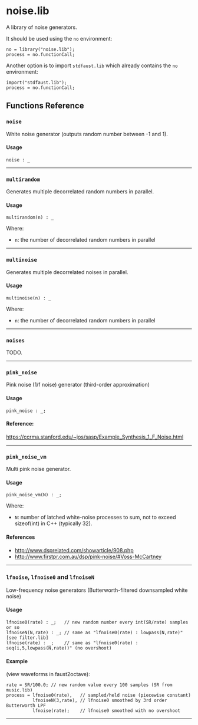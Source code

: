 
# noise.lib 
A library of noise generators.

It should be used using the `no` environment:

```
no = library("noise.lib");
process = no.functionCall;
```

Another option is to import `stdfaust.lib` which already contains the `no`
environment:

```
import("stdfaust.lib");
process = no.functionCall;
```

## Functions Reference

### `noise`
White noise generator (outputs random number between -1 and 1).

#### Usage

```
noise : _
```

---


### `multirandom`
Generates multiple decorrelated random numbers 
in parallel. 

#### Usage
```
multirandom(n) : _
```

Where:

* `n`: the number of decorrelated random numbers in parallel

---


### `multinoise`
Generates multiple decorrelated noises
in parallel.

#### Usage

```
multinoise(n) : _
```

Where:

* `n`: the number of decorrelated random numbers in parallel

---


### `noises`
TODO.

---


### `pink_noise`
Pink noise (1/f noise) generator (third-order approximation)

#### Usage

```
pink_noise : _;
```

#### Reference:

<https://ccrma.stanford.edu/~jos/sasp/Example_Synthesis_1_F_Noise.html>

---


### `pink_noise_vm`
Multi pink noise generator.

#### Usage

```
pink_noise_vm(N) : _;
```

Where: 

* `N`: number of latched white-noise processes to sum,
 not to exceed sizeof(int) in C++ (typically 32).

#### References

* <http://www.dsprelated.com/showarticle/908.php>
* <http://www.firstpr.com.au/dsp/pink-noise/#Voss-McCartney>

---


### `lfnoise`, `lfnoise0` and `lfnoiseN`
Low-frequency noise generators (Butterworth-filtered downsampled white noise)

#### Usage

```
lfnoise0(rate) : _;   // new random number every int(SR/rate) samples or so
lfnoiseN(N,rate) : _; // same as "lfnoise0(rate) : lowpass(N,rate)" [see filter.lib]
lfnoise(rate) : _;    // same as "lfnoise0(rate) : seq(i,5,lowpass(N,rate))" (no overshoot)
```

#### Example 

(view waveforms in faust2octave):

```
rate = SR/100.0; // new random value every 100 samples (SR from music.lib)
process = lfnoise0(rate),   // sampled/held noise (piecewise constant)
          lfnoiseN(3,rate), // lfnoise0 smoothed by 3rd order Butterworth LPF
          lfnoise(rate);    // lfnoise0 smoothed with no overshoot
```

---

